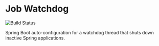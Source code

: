 #  Job Watchdog

![Build Status](https://github.com/this-week-in/job-watchdog/workflows/CI/badge.svg)

Spring Boot auto-configuration for a watchdog thread that shuts down inactive Spring applications.
